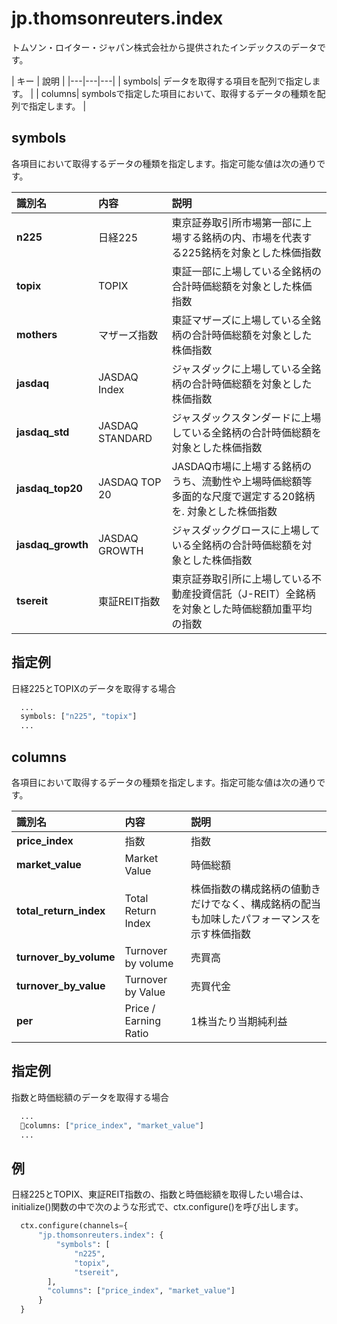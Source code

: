# jp.thomsonreuters.index

トムソン・ロイター・ジャパン株式会社から提供されたインデックスのデータです。

| キー | 說明 |
|---|---|---|
| symbols| データを取得する項目を配列で指定します。 |
| columns| symbolsで指定した項目において、取得するデータの種類を配列で指定します。 |

## symbols

各項目において取得するデータの種類を指定します。指定可能な値は次の通りです。

| 識別名 | 内容 | 説明 |
|:-----------|:------------|:------------|
|**n225**|日経225|東京証券取引所市場第一部に上場する銘柄の内、市場を代表する225銘柄を対象とした株価指数|
|**topix**|TOPIX|東証一部に上場している全銘柄の合計時価総額を対象とした株価指数|
|**mothers**|マザーズ指数|東証マザーズに上場している全銘柄の合計時価総額を対象とした株価指数|
|**jasdaq**|JASDAQ Index|ジャスダックに上場している全銘柄の合計時価総額を対象とした株価指数|
|**jasdaq_std**|JASDAQ STANDARD|ジャスダックスタンダードに上場している全銘柄の合計時価総額を対象とした株価指数|
|**jasdaq_top20**|JASDAQ TOP 20|JASDAQ市場に上場する銘柄のうち、流動性や上場時価総額等多面的な尺度で選定する20銘柄を. 対象とした株価指数|
|**jasdaq_growth**|JASDAQ GROWTH|ジャスダックグロースに上場している全銘柄の合計時価総額を対象とした株価指数|
|**tsereit**|東証REIT指数|東京証券取引所に上場している不動産投資信託（J-REIT）全銘柄を対象とした時価総額加重平均の指数|

## 指定例

日経225とTOPIXのデータを取得する場合

```python
  ...
  symbols: ["n225", "topix"]
  ...
```

## columns

各項目において取得するデータの種類を指定します。指定可能な値は次の通りです。

| 識別名 | 内容 | 説明 |
|:-----------|:------------|:------------|
|**price_index**|指数|指数|
|**market_value**|Market Value|時価総額|
|**total_return_index**|Total Return Index|株価指数の構成銘柄の値動きだけでなく、構成銘柄の配当も加味したパフォーマンスを示す株価指数|
|**turnover_by_volume**|Turnover by volume|売買高|
|**turnover_by_value**|Turnover by Value|売買代金|
|**per**|Price / Earning Ratio|1株当たり当期純利益|

## 指定例

指数と時価総額のデータを取得する場合

```python
  ...
  columns: ["price_index", "market_value"]
  ...
```

## 例

日経225とTOPIX、東証REIT指数の、指数と時価総額を取得したい場合は、
initialize()関数の中で次のような形式で、ctx.configure()を呼び出します。

```python
  ctx.configure(channels={
      "jp.thomsonreuters.index": {
          "symbols": [
              "n225",
              "topix",
              "tsereit",
        ],
        "columns": ["price_index", "market_value"]
      }
  }

```
